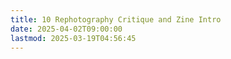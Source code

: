 ```yaml
---
title: 10 Rephotography Critique and Zine Intro
date: 2025-04-02T09:00:00
lastmod: 2025-03-19T04:56:45
---
```

